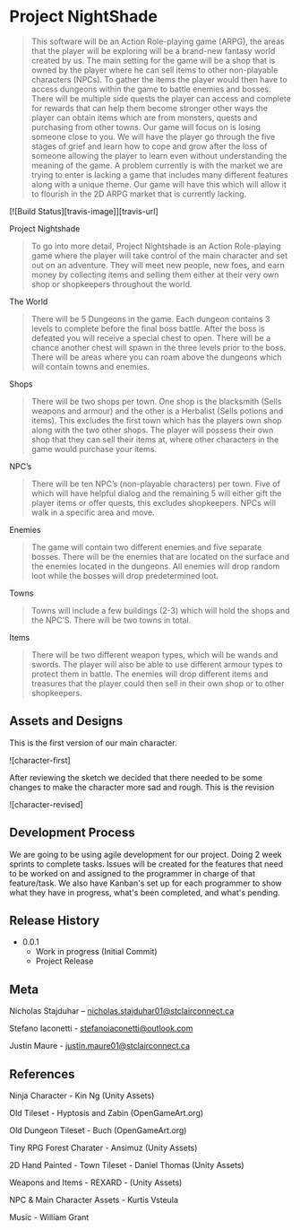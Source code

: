# Project NightShade
> This software will be an Action Role-playing game (ARPG), the areas that the player will be exploring will be a brand-new fantasy world created by us. The main setting for the game will be a shop that is owned by the player where he can sell items to other non-playable characters (NPCs). To gather the items the player would then have to access dungeons within the game to battle enemies and bosses. There will be multiple side quests the player can access and complete for rewards that can help them become stronger other ways the player can obtain items which are from monsters, quests and purchasing from other towns. Our game will focus on is losing someone close to you. We will have the player go through the five stages of grief and learn how to cope and grow after the loss of someone allowing the player to learn even without understanding the meaning of the game. A problem currently is with the market we are trying to enter is lacking a game that includes many different features along with a unique theme. Our game will have this which will allow it to flourish in the 2D ARPG market that is currently lacking.

[![Build Status][travis-image]][travis-url]

Project Nightshade

   >To go into more detail, Project Nightshade is an Action Role-playing game where the player will take control of the main character and set out on an adventure. They will meet new people, new foes, and earn money by collecting items and selling them either at their very own shop or shopkeepers throughout the world.
  
The World

   >There will be 5 Dungeons in the game. Each dungeon contains 3 levels to complete before the final boss battle. After the boss is defeated you will receive a special chest to open. There will be a chance another chest will spawn in the three levels prior to the boss. There will be areas where you can roam above the dungeons which will contain towns and enemies.

Shops

  >There will be two shops per town. One shop is the blacksmith (Sells weapons and armour) and the other is a Herbalist (Sells potions and items). This excludes the first town which has the players own shop along with the two other shops. The player will possess their own shop that they can sell their items at, where other characters in the game would purchase your items.
  
NPC’s

   >There will be ten NPC’s (non-playable characters) per town. Five of which will have helpful dialog and the remaining 5 will either gift the player items or offer quests, this excludes shopkeepers. NPCs will walk in a specific area and move.
    
Enemies

   >The game will contain two different enemies and five separate bosses. There will be the enemies that are located on the surface and the enemies located in the dungeons. All enemies will drop random loot while the bosses will drop predetermined loot.
  
Towns

   >Towns will include a few buildings (2-3) which will hold the shops and the NPC’S. There will be two towns in total.

Items
  >There will be two different weapon types, which will be wands and swords. The player will also be able to use different armour types to protect them in battle. The enemies will drop different items and treasures that the player could then sell in their own shop or to other shopkeepers.


## Assets and Designs

This is the first version of our main character.

![character-first]


After reviewing the sketch we decided that there needed to be some changes to make the character more sad and rough. This is the revision

![character-revised]

## Development Process

We are going to be using agile development for our project. Doing 2 week sprints to complete tasks. Issues will be created for the features that need to be worked on and assigned to the programmer in charge of that feature/task. We also have Kanban's set up for each programmer to show what they have in progress, what's been completed, and what's pending.

## Release History

* 0.0.1
    * Work in progress (Initial Commit)
    * Project Release 

## Meta

   Nicholas Stajduhar – nicholas.stajduhar01@stclairconnect.ca  
   
   Stefano Iaconetti - stefanoiaconetti@outlook.com
   
   Justin Maure - justin.maure01@stclairconnect.ca  


## References

   Ninja Character - Kin Ng (Unity Assets)
   
   Old Tileset - Hyptosis and Zabin (OpenGameArt.org)
   
   Old Dungeon Tileset - Buch (OpenGameArt.org)
   
   Tiny RPG Forest Charater - Ansimuz (Unity Assets)
   
   2D Hand Painted - Town Tileset - Daniel Thomas (Unity Assets)
   
   Weapons and Items - REXARD - (Unity Assets)
   
   NPC & Main Character Assets - Kurtis Vsteula
   
   Music - William Grant
